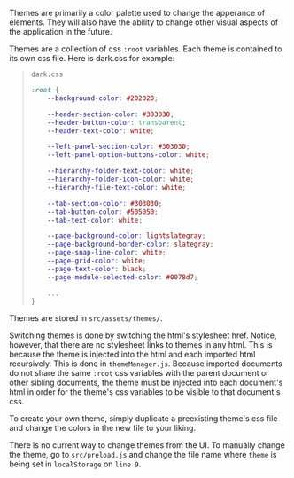 Themes are primarily a color palette used to change the apperance of elements. They will also have the ability to change other visual aspects of the application in the future.

Themes are a collection of css `:root` variables. Each theme is contained to its own css file. Here is dark.css for example:
> `dark.css`
> ```css
> :root {
>     --background-color: #202020;
> 
>     --header-section-color: #303030;
>     --header-button-color: transparent;
>     --header-text-color: white;
> 
>     --left-panel-section-color: #303030;
>     --left-panel-option-buttons-color: white;
> 
>     --hierarchy-folder-text-color: white;
>     --hierarchy-folder-icon-color: white;
>     --hierarchy-file-text-color: white;
> 
>     --tab-section-color: #303030;
>     --tab-button-color: #505050;
>     --tab-text-color: white;
> 
>     --page-background-color: lightslategray;
>     --page-background-border-color: slategray;
>     --page-snap-line-color: white;
>     --page-grid-color: white;
>     --page-text-color: black;
>     --page-module-selected-color: #0078d7;
>
>     ...
> }
> ```

Themes are stored in `src/assets/themes/`.

Switching themes is done by switching the html's stylesheet href. Notice, however, that there are no stylesheet links to themes in any html. This is because the theme is injected into the html and each imported html recursively. This is done in `themeManager.js`. Because imported documents do not share the same `:root` css variables with the parent document or other sibling documents, the theme must be injected into each document's html in order for the theme's css variables to be visible to that document's css. 

To create your own theme, simply duplicate a preexisting theme's css file and change the colors in the new file to your liking.

There is no current way to change themes from the UI. To manually change the theme, go to `src/preload.js` and change the file name where `theme` is being set in `localStorage` on `line 9`.